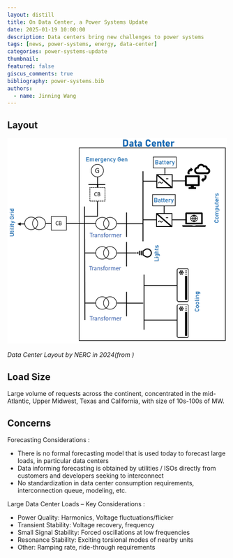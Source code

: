 ```yaml
---
layout: distill
title: On Data Center, a Power Systems Update
date: 2025-01-19 10:00:00
description: Data centers bring new challenges to power systems
tags: [news, power-systems, energy, data-center]
categories: power-systems-update
thumbnail:
featured: false
giscus_comments: true
bibliography: power-systems.bib
authors:
  - name: Jinning Wang
---
```


## Layout

<div style="text-align: ;left;">
  <img src="/assets/img/psupdate/data-center-layout.png" alt="Data Center Layout" style="width: 540px; height: auto;">
  <p><em>Data Center Layout by NERC in 2024(from <d-cite key="nerc2024datacenter"></d-cite>) </em></p>
</div>

## Load Size

Large volume of requests across the continent, concentrated in the mid-Atlantic, Upper Midwest, Texas and California, with size of 10s-100s of MW. <d-cite key="giraldez2024large"></d-cite>

## Concerns

Forecasting Considerations <d-cite key="giraldez2024large"></d-cite>:

- There is no formal forecasting model that is used today to forecast large loads, in particular data centers
- Data informing forecasting is obtained by utilities / ISOs directly from customers and developers seeking to interconnect
- No standardization in data center consumption requirements, interconnection queue, modeling, etc.

Large Data Center Loads – Key Considerations <d-cite key="shah2024interconnection"></d-cite>:

- Power Quality: Harmonics, Voltage fluctuations/flicker
- Transient Stability: Voltage recovery, frequency
- Small Signal Stability: Forced oscillations at low frequencies
- Resonance Stability: Exciting torsional modes of nearby units
- Other: Ramping rate, ride-through requirements
